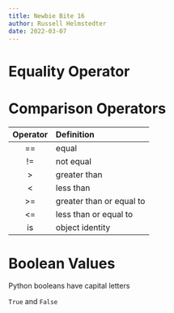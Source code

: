 ```yaml
--- 
title: Newbie Bite 16
author: Russell Helmstedter
date: 2022-03-07
--- 
```


# Equality Operator

# Comparison Operators

| Operator | Definition               |
|:--------:|:-------------------------|
|    ==    | equal                    |
|    !=    | not equal                |
|     >    | greater than             |
|     <    | less than                |
|    >=    | greater than or equal to |
|    <=    | less than or equal to    |
|    is    | object identity          |

# Boolean Values

Python booleans have capital letters

`True` and `False`
